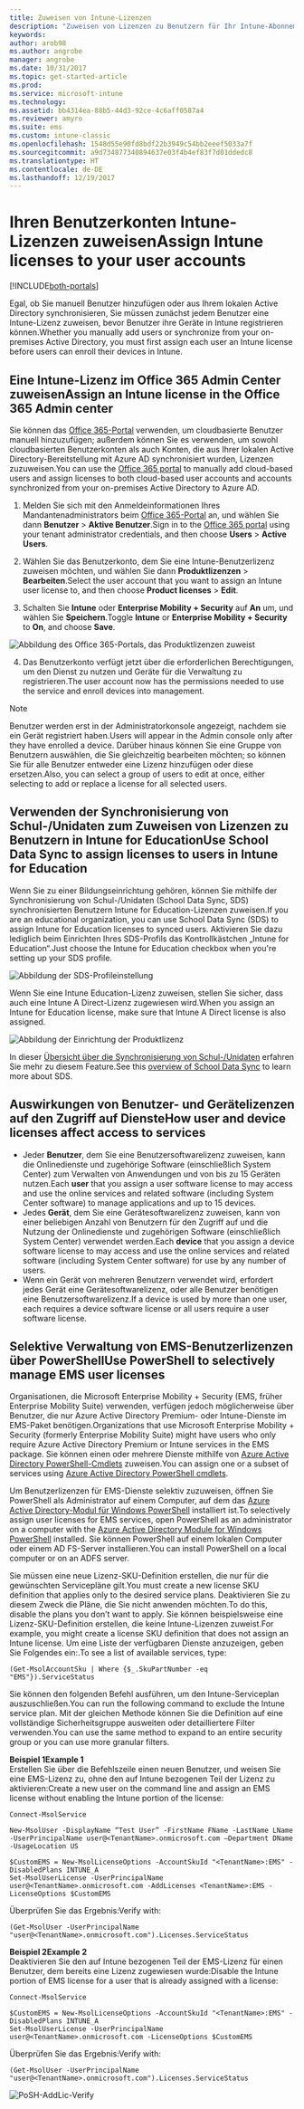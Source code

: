```yaml
---
title: Zuweisen von Intune-Lizenzen
description: "Zuweisen von Lizenzen zu Benutzern für Ihr Intune-Abonnement"
keywords: 
author: arob98
ms.author: angrobe
manager: angrobe
ms.date: 10/31/2017
ms.topic: get-started-article
ms.prod: 
ms.service: microsoft-intune
ms.technology: 
ms.assetid: bb4314ea-88b5-44d3-92ce-4c6aff0587a4
ms.reviewer: amyro
ms.suite: ems
ms.custom: intune-classic
ms.openlocfilehash: 1548d55e90fd8bdf22b3949c54bb2eeef5033a7f
ms.sourcegitcommit: a9d734877340894637e03f4b4ef83f7d01ddedc8
ms.translationtype: HT
ms.contentlocale: de-DE
ms.lasthandoff: 12/19/2017
---
```

# <a name="assign-intune-licenses-to-your-user-accounts"></a><span data-ttu-id="31e82-103">Ihren Benutzerkonten Intune-Lizenzen zuweisen</span><span class="sxs-lookup"><span data-stu-id="31e82-103">Assign Intune licenses to your user accounts</span></span>

[!INCLUDE[both-portals](./includes/note-for-both-portals.md)]

<span data-ttu-id="31e82-104">Egal, ob Sie manuell Benutzer hinzufügen oder aus Ihrem lokalen Active Directory synchronisieren, Sie müssen zunächst jedem Benutzer eine Intune-Lizenz zuweisen, bevor Benutzer ihre Geräte in Intune registrieren können.</span><span class="sxs-lookup"><span data-stu-id="31e82-104">Whether you manually add users or synchronize from your on-premises Active Directory, you must first assign each user an Intune license before users can enroll their devices in Intune.</span></span>

## <a name="assign-an-intune-license-in-the-office-365-admin-center"></a><span data-ttu-id="31e82-105">Eine Intune-Lizenz im Office 365 Admin Center zuweisen</span><span class="sxs-lookup"><span data-stu-id="31e82-105">Assign an Intune license in the Office 365 Admin center</span></span>

<span data-ttu-id="31e82-106">Sie können das [Office 365-Portal](http://go.microsoft.com/fwlink/p/?LinkId=698854) verwenden, um cloudbasierte Benutzer manuell hinzuzufügen; außerdem können Sie es verwenden, um sowohl cloudbasierten Benutzerkonten als auch Konten, die aus Ihrer lokalen Active Directory-Bereitstellung mit Azure AD synchronisiert wurden, Lizenzen zuzuweisen.</span><span class="sxs-lookup"><span data-stu-id="31e82-106">You can use the [Office 365 portal](http://go.microsoft.com/fwlink/p/?LinkId=698854) to manually add cloud-based users and assign licenses to both cloud-based user accounts and accounts synchronized from your on-premises Active Directory to Azure AD.</span></span>

1.  <span data-ttu-id="31e82-107">Melden Sie sich mit den Anmeldeinformationen Ihres Mandantenadministrators beim [Office 365-Portal](http://go.microsoft.com/fwlink/p/?LinkId=698854) an, und wählen Sie dann **Benutzer** > **Aktive Benutzer**.</span><span class="sxs-lookup"><span data-stu-id="31e82-107">Sign in to the [Office 365 portal](http://go.microsoft.com/fwlink/p/?LinkId=698854) using your tenant administrator credentials, and then choose **Users** > **Active Users**.</span></span>

2.  <span data-ttu-id="31e82-108">Wählen Sie das Benutzerkonto, dem Sie eine Intune-Benutzerlizenz zuweisen möchten, und wählen Sie dann **Produktlizenzen** > **Bearbeiten**.</span><span class="sxs-lookup"><span data-stu-id="31e82-108">Select the user account that you want to assign an Intune user license to, and then choose **Product licenses** > **Edit**.</span></span>

3.  <span data-ttu-id="31e82-109">Schalten Sie **Intune** oder **Enterprise Mobility + Security** auf **An** um, und wählen Sie **Speichern**.</span><span class="sxs-lookup"><span data-stu-id="31e82-109">Toggle **Intune** or **Enterprise Mobility + Security** to **On**, and choose **Save**.</span></span>

  ![Abbildung des Office 365-Portals, das Produktlizenzen zuweist](./media/office-assign-license.png)

4. <span data-ttu-id="31e82-111">Das Benutzerkonto verfügt jetzt über die erforderlichen Berechtigungen, um den Dienst zu nutzen und Geräte für die Verwaltung zu registrieren.</span><span class="sxs-lookup"><span data-stu-id="31e82-111">The user account now has the permissions needed to use the service and enroll devices into management.</span></span>

> [!NOTE]
> <span data-ttu-id="31e82-112">Benutzer werden erst in der Administratorkonsole angezeigt, nachdem sie ein Gerät registriert haben.</span><span class="sxs-lookup"><span data-stu-id="31e82-112">Users will appear in the Admin console only after they have enrolled a device.</span></span> <span data-ttu-id="31e82-113">Darüber hinaus können Sie eine Gruppe von Benutzern auswählen, die Sie gleichzeitig bearbeiten möchten; so können Sie für alle Benutzer entweder eine Lizenz hinzufügen oder diese ersetzen.</span><span class="sxs-lookup"><span data-stu-id="31e82-113">Also, you can select a group of users to edit at once,  either selecting to add or replace a license for all selected users.</span></span>

## <a name="use-school-data-sync-to-assign-licenses-to-users-in-intune-for-education"></a><span data-ttu-id="31e82-114">Verwenden der Synchronisierung von Schul-/Unidaten zum Zuweisen von Lizenzen zu Benutzern in Intune for Education</span><span class="sxs-lookup"><span data-stu-id="31e82-114">Use School Data Sync to assign licenses to users in Intune for Education</span></span>
<span data-ttu-id="31e82-115">Wenn Sie zu einer Bildungseinrichtung gehören, können Sie mithilfe der Synchronisierung von Schul-/Unidaten (School Data Sync, SDS) synchronisierten Benutzern Intune for Education-Lizenzen zuweisen.</span><span class="sxs-lookup"><span data-stu-id="31e82-115">If you are an educational organization, you can use School Data Sync (SDS) to assign Intune for Education licenses to synced users.</span></span> <span data-ttu-id="31e82-116">Aktivieren Sie dazu lediglich beim Einrichten Ihres SDS-Profils das Kontrollkästchen „Intune for Education“.</span><span class="sxs-lookup"><span data-stu-id="31e82-116">Just choose the Intune for Education checkbox when you're setting up your SDS profile.</span></span>  

![Abbildung der SDS-Profileinstellung](./media/i4e-sds-profile-setup-setting.png)

<span data-ttu-id="31e82-118">Wenn Sie eine Intune Education-Lizenz zuweisen, stellen Sie sicher, dass auch eine Intune A Direct-Lizenz zugewiesen wird.</span><span class="sxs-lookup"><span data-stu-id="31e82-118">When you assign an Intune for Education license, make sure that Intune A Direct license is also assigned.</span></span>

![Abbildung der Einrichtung der Produktlizenz](./media/i4e-set-licenses.png)

<span data-ttu-id="31e82-120">In dieser [Übersicht über die Synchronisierung von Schul-/Unidaten](https://support.office.com/article/Overview-of-School-Data-Sync-and-Classroom-f3d1147b-4ade-4905-8518-508e729f2e91?ui=en-US&rs=en-US&ad=US) erfahren Sie mehr zu diesem Feature.</span><span class="sxs-lookup"><span data-stu-id="31e82-120">See this [overview of School Data Sync](https://support.office.com/article/Overview-of-School-Data-Sync-and-Classroom-f3d1147b-4ade-4905-8518-508e729f2e91?ui=en-US&rs=en-US&ad=US) to learn more about SDS.</span></span>

## <a name="how-user-and-device-licenses-affect-access-to-services"></a><span data-ttu-id="31e82-121">Auswirkungen von Benutzer- und Gerätelizenzen auf den Zugriff auf Dienste</span><span class="sxs-lookup"><span data-stu-id="31e82-121">How user and device licenses affect access to services</span></span>
* <span data-ttu-id="31e82-122">Jeder **Benutzer**, dem Sie eine Benutzersoftwarelizenz zuweisen, kann die Onlinedienste und zugehörige Software (einschließlich System Center) zum Verwalten von Anwendungen und von bis zu 15 Geräten nutzen.</span><span class="sxs-lookup"><span data-stu-id="31e82-122">Each **user** that you assign a user software license to may access and use the online services and related software (including System Center software) to manage applications and up to 15 devices.</span></span>
* <span data-ttu-id="31e82-123">Jedes **Gerät**, dem Sie eine Gerätesoftwarelizenz zuweisen, kann von einer beliebigen Anzahl von Benutzern für den Zugriff auf und die Nutzung der Onlinedienste und zugehörigen Software (einschließlich System Center) verwendet werden.</span><span class="sxs-lookup"><span data-stu-id="31e82-123">Each **device** that you assign a device software license to may access and use the online services and related software (including System Center software) for use by any number of users.</span></span>
* <span data-ttu-id="31e82-124">Wenn ein Gerät von mehreren Benutzern verwendet wird, erfordert jedes Gerät eine Gerätesoftwarelizenz, oder alle Benutzer benötigen eine Benutzersoftwarelizenz.</span><span class="sxs-lookup"><span data-stu-id="31e82-124">If a device is used by more than one user, each requires a device software license or all users require a user software license.</span></span>

## <a name="use-powershell-to-selectively-manage-ems-user-licenses"></a><span data-ttu-id="31e82-125">Selektive Verwaltung von EMS-Benutzerlizenzen über PowerShell</span><span class="sxs-lookup"><span data-stu-id="31e82-125">Use PowerShell to selectively manage EMS user licenses</span></span>
<span data-ttu-id="31e82-126">Organisationen, die Microsoft Enterprise Mobility + Security (EMS, früher Enterprise Mobility Suite) verwenden, verfügen jedoch möglicherweise über Benutzer, die nur Azure Active Directory Premium- oder Intune-Dienste im EMS-Paket benötigen.</span><span class="sxs-lookup"><span data-stu-id="31e82-126">Organizations that use Microsoft Enterprise Mobility + Security (formerly Enterprise Mobility Suite) might have users who only require Azure Active Directory Premium or Intune services in the EMS package.</span></span> <span data-ttu-id="31e82-127">Sie können einen oder mehrere Dienste mithilfe von [Azure Active Directory PowerShell-Cmdlets](https://msdn.microsoft.com/library/jj151815.aspx) zuweisen.</span><span class="sxs-lookup"><span data-stu-id="31e82-127">You can assign one or a subset of services using [Azure Active Directory PowerShell cmdlets](https://msdn.microsoft.com/library/jj151815.aspx).</span></span>

<span data-ttu-id="31e82-128">Um Benutzerlizenzen für EMS-Dienste selektiv zuzuweisen, öffnen Sie PowerShell als Administrator auf einem Computer, auf dem das [Azure Active Directory-Modul für Windows PowerShell](https://msdn.microsoft.com/library/jj151815.aspx#bkmk_installmodule) installiert ist.</span><span class="sxs-lookup"><span data-stu-id="31e82-128">To selectively assign user licenses for EMS services, open PowerShell as an administrator on a computer with the [Azure Active Directory Module for Windows PowerShell](https://msdn.microsoft.com/library/jj151815.aspx#bkmk_installmodule) installed.</span></span> <span data-ttu-id="31e82-129">Sie können PowerShell auf einem lokalen Computer oder einem AD FS-Server installieren.</span><span class="sxs-lookup"><span data-stu-id="31e82-129">You can install PowerShell on a local computer or on an ADFS server.</span></span>

<span data-ttu-id="31e82-130">Sie müssen eine neue Lizenz-SKU-Definition erstellen, die nur für die gewünschten Servicepläne gilt.</span><span class="sxs-lookup"><span data-stu-id="31e82-130">You must create a new license SKU definition that applies only to the desired service plans.</span></span> <span data-ttu-id="31e82-131">Deaktivieren Sie zu diesem Zweck die Pläne, die Sie nicht anwenden möchten.</span><span class="sxs-lookup"><span data-stu-id="31e82-131">To do this, disable the plans you don’t want to apply.</span></span> <span data-ttu-id="31e82-132">Sie können beispielsweise eine Lizenz-SKU-Definition erstellen, die keine Intune-Lizenzen zuweist.</span><span class="sxs-lookup"><span data-stu-id="31e82-132">For example, you might create a license SKU definition that does not assign an Intune license.</span></span> <span data-ttu-id="31e82-133">Um eine Liste der verfügbaren Dienste anzuzeigen, geben Sie Folgendes ein:.</span><span class="sxs-lookup"><span data-stu-id="31e82-133">To see a list of available services, type:</span></span>

    (Get-MsolAccountSku | Where {$_.SkuPartNumber -eq "EMS"}).ServiceStatus

<span data-ttu-id="31e82-134">Sie können den folgenden Befehl ausführen, um den Intune-Serviceplan auszuschließen.</span><span class="sxs-lookup"><span data-stu-id="31e82-134">You can run the following command to exclude the Intune service plan.</span></span> <span data-ttu-id="31e82-135">Mit der gleichen Methode können Sie die Definition auf eine vollständige Sicherheitsgruppe ausweiten oder detailliertere Filter verwenden.</span><span class="sxs-lookup"><span data-stu-id="31e82-135">You can use the same method to expand to an entire security group or you can use more granular filters.</span></span>

<span data-ttu-id="31e82-136">**Beispiel 1**</span><span class="sxs-lookup"><span data-stu-id="31e82-136">**Example 1**</span></span><br>
<span data-ttu-id="31e82-137">Erstellen Sie über die Befehlszeile einen neuen Benutzer, und weisen Sie eine EMS-Lizenz zu, ohne den auf Intune bezogenen Teil der Lizenz zu aktivieren:</span><span class="sxs-lookup"><span data-stu-id="31e82-137">Create a new user on the command line and assign an EMS license without enabling the Intune portion of the license:</span></span>

    Connect-MsolService

    New-MsolUser -DisplayName “Test User” -FirstName FName -LastName LName -UserPrincipalName user@<TenantName>.onmicrosoft.com –Department DName -UsageLocation US

    $CustomEMS = New-MsolLicenseOptions -AccountSkuId "<TenantName>:EMS" -DisabledPlans INTUNE_A
    Set-MsolUserLicense -UserPrincipalName user@<TenantName>.onmicrosoft.com -AddLicenses <TenantName>:EMS -LicenseOptions $CustomEMS


<span data-ttu-id="31e82-138">Überprüfen Sie das Ergebnis:</span><span class="sxs-lookup"><span data-stu-id="31e82-138">Verify with:</span></span>

    (Get-MsolUser -UserPrincipalName "user@<TenantName>.onmicrosoft.com").Licenses.ServiceStatus

<span data-ttu-id="31e82-139">**Beispiel 2**</span><span class="sxs-lookup"><span data-stu-id="31e82-139">**Example 2**</span></span><br>
<span data-ttu-id="31e82-140">Deaktivieren Sie den auf Intune bezogenen Teil der EMS-Lizenz für einen Benutzer, dem bereits eine Lizenz zugewiesen wurde:</span><span class="sxs-lookup"><span data-stu-id="31e82-140">Disable the Intune portion of EMS license for a user that is already assigned with a license:</span></span>

    Connect-MsolService

    $CustomEMS = New-MsolLicenseOptions -AccountSkuId "<TenantName>:EMS" -DisabledPlans INTUNE_A
    Set-MsolUserLicense -UserPrincipalName user@<TenantName>.onmicrosoft.com -LicenseOptions $CustomEMS

<span data-ttu-id="31e82-141">Überprüfen Sie das Ergebnis:</span><span class="sxs-lookup"><span data-stu-id="31e82-141">Verify with:</span></span>

    (Get-MsolUser -UserPrincipalName "user@<TenantName>.onmicrosoft.com").Licenses.ServiceStatus

![PoSH-AddLic-Verify](./media/posh-addlic-verify.png)
